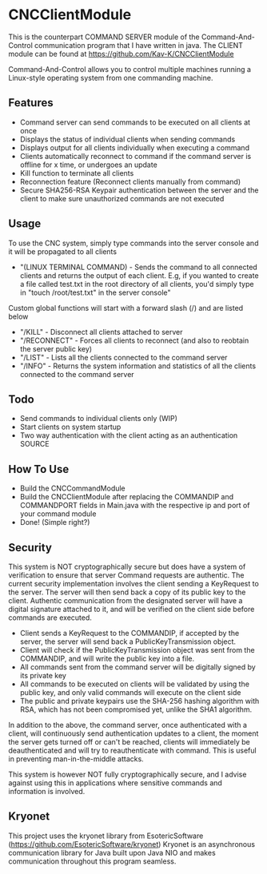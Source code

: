 # CNCClientModule

This is the counterpart COMMAND SERVER module of the Command-And-Control communication program that I have written in java.
The CLIENT module can be found at https://github.com/Kav-K/CNCClientModule

Command-And-Control allows you to control multiple machines running a Linux-style operating system from one commanding machine.

## Features
- Command server can send commands to be executed on all clients at once
- Displays the status of individual clients when sending commands
- Displays output for all clients individually when executing a command
- Clients automatically reconnect to command if the command server is offline for x time, or undergoes an update
- Kill function to terminate all clients
- Reconnection feature (Reconnect clients manually from command)
- Secure SHA256-RSA Keypair authentication between the server and the client to make sure unauthorized commands are not executed
## Usage
 To use the CNC system, simply type commands into the server console and it will be propagated to all clients
 - "(LINUX TERMINAL COMMAND) - Sends the command to all connected clients and returns the output of each client. E.g, if you wanted to create a file called test.txt in the root directory of all clients, you'd simply type in "touch /root/test.txt" in the server console"
 
 Custom global functions will start with a forward slash (/) and are listed below
 - "/KILL" - Disconnect all clients attached to server
 - "/RECONNECT" - Forces all clients to reconnect (and also to reobtain the server public key)
 - "/LIST" - Lists all the clients connected to the command server
 - "/INFO" - Returns the system information and statistics of all the clients connected to the command server
 
 ## Todo
 - Send commands to individual clients only (WIP)
 - Start clients on system startup
 - Two way authentication with the client acting as an authentication SOURCE
 ## How To Use
 - Build the CNCCommandModule
 - Build the CNCClientModule after replacing the COMMANDIP and COMMANDPORT fields in Main.java with the respective ip and port of your command module
 - Done! (Simple right?)
 
 
 
 ## Security
 This system is NOT cryptographically secure but does have a system of verification to ensure that server Command requests are authentic. The current security implementation involves the client sending a KeyRequest to the server. The server will then send back a copy of its public key to the client. Authentic communication from the designated server will have a digital signature attached to it, and will be verified on the client side before commands are executed.
 
 - Client sends a KeyRequest to the COMMANDIP, if accepted by the server, the server will send back a PublicKeyTransmission object.
 - Client will check if the PublicKeyTransmission object was sent from the COMMANDIP, and will write the public key into a file.
 - All commands sent from the command server will be digitally signed by its private key
 - All commands to be executed on clients will be validated by using the public key, and only valid commands will execute on the client side
 - The public and private keypairs use the SHA-256 hashing algorithm with RSA, which has not been compromised yet, unlike the SHA1 algorithm.
 
 In addition to the above, the command server, once authenticated with a client, will continuously send authentication updates to a client, the moment the server gets turned off or can't be reached, clients will immediately be deauthenticated and will try to reauthenticate with command. This is useful in preventing man-in-the-middle attacks.
 
 This system is however NOT fully cryptographically secure, and I advise against using this in applications where sensitive commands and information is involved.
 
 ## Kryonet
 This project uses the kryonet library from EsotericSoftware (https://github.com/EsotericSoftware/kryonet) Kryonet is an asynchronous communication library for Java built upon Java NIO and makes communication throughout this program seamless.
